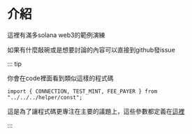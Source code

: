 # 介紹

這裡有滿多solana web3的範例演練

如果有什麼敲碗或是想要討論的內容可以直接到github發issue

::: tip

你會在code裡面看到類似這樣的程式碼

`import { CONNECTION, TEST_MINT, FEE_PAYER } from "../../../helper/const";`

這是為了讓程式碼更專注在主要的議題上，這些參數都定義在[這裡](https://github.com/yihau/solana-web3-demo/blob/main/helper/const.ts)

:::